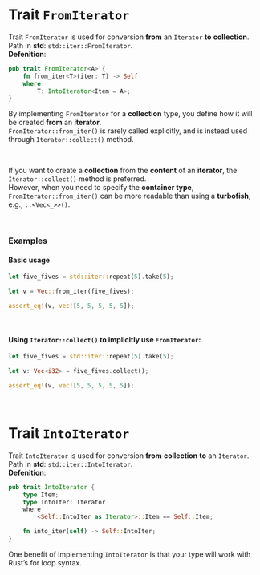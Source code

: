 # Trait ``FromIterator``
Trait ``FromIterator`` is used for conversion **from** an ``Iterator`` **to** **collection**.<br>
Path in **std**: ``std::iter::FromIterator``.<br>
**Defenition**:
```Rust
pub trait FromIterator<A> {
    fn from_iter<T>(iter: T) -> Self
    where
        T: IntoIterator<Item = A>;
}
```

By implementing ``FromIterator`` for a **collection** type, you define how it will be created **from** an **iterator**.<br>
``FromIterator::from_iter()`` is rarely called explicitly, and is instead used through ``Iterator::collect()`` method.<br>

<br>

If you want to create a **collection** from the **content** of an **iterator**, the ``Iterator::collect()`` method is preferred.<br>
However, when you need to specify the **container type**, ``FromIterator::from_iter()`` can be more readable than using a **turbofish**, e.g., ``::<Vec<_>>()``.<br>

<br>

### Examples
#### Basic usage
```Rust
let five_fives = std::iter::repeat(5).take(5);

let v = Vec::from_iter(five_fives);

assert_eq!(v, vec![5, 5, 5, 5, 5]);
```

<br>

#### Using ``Iterator::collect()`` to implicitly use ``FromIterator``:
```Rust
let five_fives = std::iter::repeat(5).take(5);

let v: Vec<i32> = five_fives.collect();

assert_eq!(v, vec![5, 5, 5, 5, 5]);
```

<br>

# Trait ``IntoIterator``
Trait ``IntoIterator`` is used for conversion **from** **collection** **to** an ``Iterator``.<br>
Path in **std**: ``std::iter::IntoIterator``.<br>
**Defenition**:
```Rust
pub trait IntoIterator {
    type Item;
    type IntoIter: Iterator
    where
        <Self::IntoIter as Iterator>::Item == Self::Item;

    fn into_iter(self) -> Self::IntoIter;
}
```

One benefit of implementing ``IntoIterator`` is that your type will work with Rust’s for loop syntax.<br>
